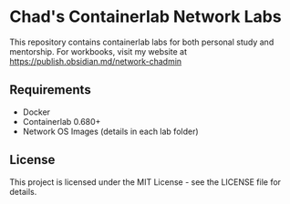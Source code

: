 # Chad's Containerlab Network Labs

This repository contains containerlab labs for both personal study and mentorship.  For workbooks, visit my website at https://publish.obsidian.md/network-chadmin

## Requirements

- Docker
- Containerlab 0.680+
- Network OS Images (details in each lab folder)

## License

This project is licensed under the MIT License - see the LICENSE file for details.
